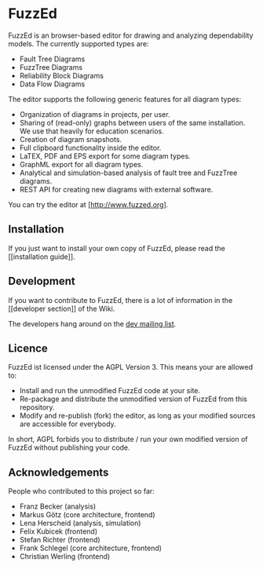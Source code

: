 # FuzzEd

FuzzEd is an browser-based editor for drawing and analyzing dependability models. The currently supported types are:

* Fault Tree Diagrams
* FuzzTree Diagrams
* Reliability Block Diagrams
* Data Flow Diagrams

The editor supports the following generic features for all diagram types:

* Organization of diagrams in projects, per user.
* Sharing of (read-only) graphs between users of the same installation. We use that heavily for education scenarios.
* Creation of diagram snapshots.
* Full clipboard functionality inside the editor.
* LaTEX, PDF and EPS export for some diagram types.
* GraphML export for all diagram types.
* Analytical and simulation-based analysis of fault tree and FuzzTree diagrams. 
* REST API for creating new diagrams with external software.

You can try the editor at [http://www.fuzzed.org].

## Installation

If you just want to install your own copy of FuzzEd, please read the [[installation guide]].

## Development

If you want to contribute to FuzzEd, there is a lot of information in the [[developer section]] of the Wiki.

The developers hang around on the [dev mailing list](mailto:fuzzed@lists.nclmail.de).

## Licence

FuzzEd ist licensed under the AGPL Version 3. This means your are allowed to:

* Install and run the unmodified FuzzEd code at your site.
* Re-package and distribute the unmodified version of FuzzEd from this repository. 
* Modify and re-publish (fork) the editor, as long as your modified sources are accessible for everybody.

In short, AGPL forbids you to distribute / run your own modified version of FuzzEd without publishing your code.
 
## Acknowledgements

People who contributed to this project so far:

* Franz Becker      (analysis)
* Markus Götz       (core architecture, frontend)
* Lena Herscheid    (analysis, simulation)
* Felix Kubicek     (frontend)
* Stefan Richter    (frontend)
* Frank Schlegel    (core architecture, frontend)
* Christian Werling (frontend)